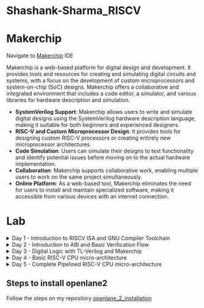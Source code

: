# Shashank-Sharma_RISCV


# Makerchip

Navigate to [Makerchip](https://www.makerchip.com/sandbox/)  IDE

Makerchip is a web-based platform for digital design and development. It provides tools and resources for creating and simulating digital circuits and systems, with a focus on the development of custom microprocessors and system-on-chip (SoC) designs. Makerchip offers a collaborative and integrated environment that includes a code editor, a simulator, and various libraries for hardware description and simulation.

- **SystemVerilog Support**: Makerchip allows users to write and simulate digital designs using the SystemVerilog hardware description language, making it suitable for both     beginners and experienced designers.
- **RISC-V and Custom Microprocessor Design**: It provides tools for designing custom RISC-V processors or creating entirely new microprocessor architectures.
- **Code Simulation**: Users can simulate their designs to test functionality and identify potential issues before moving on to the actual hardware implementation.
- **Collaboration**: Makerchip supports collaborative work, enabling multiple users to work on the same project simultaneously.
- **Online Platform**: As a web-based tool, Makerchip eliminates the need for users to install and maintain specialized software, making it accessible from various   devices with an internet connection.


# Lab

<details>
  <summary> Day 1 - Introduction to RISCV ISA and GNU Compiler Toolchain </summary>
  <br>

  # DAY-1: LAB work for RISC-V software toolchain
  ## Task 1
  
  ## Write a C program to compute sum from 1 to n
  ![Screenshot from 2023-08-19 11-20-30](https://github.com/Shashanksharma280201/PESU-ASIC/assets/79470436/3ee921a8-140c-4353-aac7-104b2f6c5168)
  
  ### The result for the above after gcc compilation 
  ![Screenshot from 2023-08-19 11-20-59](https://github.com/Shashanksharma280201/PESU-ASIC/assets/79470436/d89ef2d4-9315-4643-957c-63d027004a1b)
  
  ### commands used 
  ```
  gcc sum1ton.c
  ./a.out
  ```
  
  ## GCC compile And Disassemble 
  
  ![Screenshot from 2023-08-21 00-52-48](https://github.com/Shashanksharma280201/PESU-ASIC/assets/79470436/0033f39e-f64d-439c-965b-2c9185d6bdc3)
  ![Screenshot from 2023-08-21 00-45-38](https://github.com/Shashanksharma280201/PESU-ASIC/assets/79470436/6b067ff8-dada-4462-b6ec-2647c6690a94)
  
  
  ### Commands used to compile and get the outout
  ```
  riscv64-unknown-elf-gcc -O1 -mabi=lp64 -march=rv64i -o sum1ton.o sum1ton.c
  riscv64-unknown-elf-objdump -d sum1ton.o | less
  
  riscv64-unknown-elf-gcc -Ofast -mabi=lp64 -march=rv64i -o sum1ton.o sum1ton.c
  riscv64-unknown-elf-objdump -d sum1ton.o | less
  ```
  ![Screenshot from 2023-08-21 00-56-27](https://github.com/Shashanksharma280201/PESU-ASIC/assets/79470436/0a321df3-eb8e-4eda-be6d-2d651332630a)
  
  
  ## Spike Simulation And Debug
  
  ### commands to run the risc-v compiler and spike debugger 
  ```
  riscv64-unknown-elf-gcc -Ofast -mabi=lp64 -march=rv64i -o sum1ton.o sum1ton.c
  spike pk sum1ton.o
  spike -d pk sum1ton.o
  ```
  
  ### The outputs after running the above commands are:
  
  ![Screenshot from 2023-08-21 01-03-17](https://github.com/Shashanksharma280201/PESU-ASIC/assets/79470436/08502c60-1b52-43d1-b24f-06bed6d8a44f)
  
  
  ![Screenshot from 2023-08-21 01-07-25](https://github.com/Shashanksharma280201/PESU-ASIC/assets/79470436/6ab2a91e-47d9-4a3d-984a-82a3c50bb404)
  
  
  
  ## Task 2
  
  ## Write a C program for Signed And Unsigned Numbers 
  
  ![Screenshot from 2023-08-21 01-19-18](https://github.com/Shashanksharma280201/PESU-ASIC/assets/79470436/0b1c01e9-04df-4c78-97ba-6675715996ba)
  
  ## After running the compiler
  
  ![Screenshot from 2023-08-21 01-20-43](https://github.com/Shashanksharma280201/PESU-ASIC/assets/79470436/ba0825a6-1319-4d7a-a3ec-95b8ebdd2168)
  
  ### The commands for above porcess are:
  ```
  vim unsignedHighest.c
  riscv64-unknown-elf-gcc -Ofast -mabi=lp64 -march=rv64i -o unsignedHighest.o unsignedHighest.c
  spike pk unsignedHighest.o
  ```
  
  ## For the signed number 
  
  ![Screenshot from 2023-08-21 01-28-57](https://github.com/Shashanksharma280201/PESU-ASIC/assets/79470436/2efbf598-7a24-4f71-a3ba-6a7bc3d41d35)
  
  ## After running the compiler
  
  ![Screenshot from 2023-08-21 01-28-48](https://github.com/Shashanksharma280201/PESU-ASIC/assets/79470436/0c63fe28-1cc8-476e-adfd-9387bd020663)
  
  
  ### The commands for above porcess are:
  
  ```
  vim signedHighest.c
  riscv64-unknown-elf-gcc -Ofast -mabi=lp64 -march=rv64i -o signedHighest.o signedHighest.c
  spike pk signedHighest.o
  ```
</details>

<details>
  <summary> Day 2 - Introduction to ABI and Basic Verification Flow </summary>
  <br>
  
  ## Lab work using ABI function calls
  
  ### Download the load.S , 1to9_count.c files from 
  https://github.com/kunalg123/riscv_workshop_collaterals/tree/master/labs
  
  
  ```
  cat 1to9_custom.c
  cat load.S
  ```
   
  ### The above commands are used to view the content of the files on terminal
  
  ![Screenshot from 2023-08-21 01-49-31](https://github.com/Shashanksharma280201/PESU-ASIC/assets/79470436/4ec9fd68-5f28-4043-9571-f610346eff63)
  
  
  ![Screenshot from 2023-08-21 09-11-11](https://github.com/Shashanksharma280201/PESU-ASIC/assets/79470436/674d5a42-c54d-4803-94a1-0e2276a6dd91)
  
  ![Screenshot from 2023-08-21 09-10-32](https://github.com/Shashanksharma280201/PESU-ASIC/assets/79470436/3bd596ac-744e-4925-9f45-b27a44eab3b5)
  
  ### Command used :
  
  ```
  riscv64-unknown-elf-gcc -Ofast -mabi=lp64 -march=rv64i -o 1to9_custom.o 1to9_custom.c load.S
  spike pk 1to9_custom.o
  riscv64-unknown-elf-objdump -d 1to9_custom.o | less
  ```
</details>


<details>
  <summary> Day 3 - Digital Logic with TL-Verilog and Makerchip </summary>
  <br>

## A) Inverter in TLV using command

- under TLV Section type ```$out = ! $in1``` and ```  $out2 = ($in2 ^ $in3) ```
- Now compile 

## B) Xor gate using operators

![Screenshot from 2023-10-16 22-59-07](https://github.com/Shashanksharma280201/Shashank-Sharma_RISCV/assets/79470436/2346af08-c49a-42f4-8e88-a6c5c6919d54)

## C) Vectors

![Screenshot from 2023-10-16 23-01-45](https://github.com/Shashanksharma280201/Shashank-Sharma_RISCV/assets/79470436/72c8cc28-6392-437c-87f8-b6060dd8a99d)

## D) Mux (with and without vectors)

![Screenshot from 2023-10-16 23-04-17](https://github.com/Shashanksharma280201/Shashank-Sharma_RISCV/assets/79470436/a2b129a8-6e26-46cf-93b9-4e6b668a0d81)

## E) Simple Claculator

![Screenshot from 2023-10-16 23-08-48](https://github.com/Shashanksharma280201/Shashank-Sharma_RISCV/assets/79470436/de1f7fba-7dd2-4cec-b078-21f80302eb71)

## Sequential logic

- **Basic Building Blocks**: Sequential logic blocks are made from digital gates and flip-flops.

- **Information Storage**: They store and process data over time, using the previous state and current input.

- **Stateful Operation**: Sequential logic blocks retain state, unlike combinational logic.

- **Flip-Flops**: Common storage elements in various types, like D, JK, and T flip-flops.

- **Clock Control**: Typically use a clock signal for timing operations.

- **Synchronous/Asynchronous**: Can be synchronous (clock-driven) or asynchronous (not clock-driven).

- **State Machines**: Used for implementing finite state machines (FSMs).

- **Control Logic**: Accompanies sequential blocks to manage data updates and responses.

- **Timing Analysis**: Timing is crucial for proper operation and to avoid hazards.

- **Applications**: Used in various systems, from registers to microprocessors.



## F) Fibonacci series

![Screenshot from 2023-10-16 23-21-35](https://github.com/Shashanksharma280201/Shashank-Sharma_RISCV/assets/79470436/deb0dbdf-923b-4320-8e6d-0bfafc6a9d8f)

## G) Up-Counter

![Screenshot from 2023-10-16 23-23-01](https://github.com/Shashanksharma280201/Shashank-Sharma_RISCV/assets/79470436/a7e4db08-01b9-40cd-82a6-7c786b5f8c7b)

## H) Sequential Calculator

![Screenshot from 2023-10-16 23-30-14](https://github.com/Shashanksharma280201/Shashank-Sharma_RISCV/assets/79470436/2eddc312-83ee-4809-95a5-a76e232afa00)

## I) A simple pipeline through Pythagorean example

![Screenshot from 2023-10-16 23-35-20](https://github.com/Shashanksharma280201/Shashank-Sharma_RISCV/assets/79470436/7814199c-0273-4f97-aa07-ca9c9aaf158c)


## J) Pipeline Implementation example

![Screenshot from 2023-10-16 23-38-54](https://github.com/Shashanksharma280201/Shashank-Sharma_RISCV/assets/79470436/d4a0d454-725e-4949-8124-9d41b076a413)

## Validity 
- Easier debug
- cleaner design
- Better error checking
- Automated clock gating

## K) 2 cycle calculator with validity

![Screenshot from 2023-10-16 23-51-54](https://github.com/Shashanksharma280201/Shashank-Sharma_RISCV/assets/79470436/2ab65e8c-c456-4ec8-bec7-cfa6f94c5836)


## L) Distance Calculator

![Screenshot from 2023-10-17 00-03-01](https://github.com/Shashanksharma280201/Shashank-Sharma_RISCV/assets/79470436/3bafce24-6f6a-42eb-bc32-13dbc1063c8f)

## M) Calulator_memory

![Screenshot from 2023-10-17 00-08-11](https://github.com/Shashanksharma280201/Shashank-Sharma_RISCV/assets/79470436/64a69828-3b1c-4394-880a-6e7b8c2e52b3)

</details>


<details>
  <summary> Day 4 - Basic RISC-V CPU micro-architecture </summary>
  <br>

  ## 1. Program Counter

  ![Screenshot from 2023-10-17 11-31-41](https://github.com/Shashanksharma280201/Shashank-Sharma_RISCV/assets/79470436/c28ce5c1-f01e-4a6f-8f1b-cda8cd9c4f70)


  ## 2. Instruction Fetch

  ![image](https://github.com/Shashanksharma280201/Shashank-Sharma_RISCV/assets/79470436/2041f022-1dc0-42b3-9b61-aa2d8280ebbc)

  ## 3.Instruction Decode

  ![image](https://github.com/Shashanksharma280201/Shashank-Sharma_RISCV/assets/79470436/28d078c9-85c9-4ee8-82b5-0abd77e5b566)

  ## 4. Instruction Decode with validity

  ![image](https://github.com/Shashanksharma280201/Shashank-Sharma_RISCV/assets/79470436/d6e97580-1b56-446b-adf4-6a242a4d49be)

  ## 5. Individual Instruction decode

  ![image](https://github.com/Shashanksharma280201/Shashank-Sharma_RISCV/assets/79470436/426300dc-859a-4087-9e20-6d3920d805fa)

  ## 6. Register file read

  ![image](https://github.com/Shashanksharma280201/Shashank-Sharma_RISCV/assets/79470436/c95ccaff-ccee-4402-b37b-bbac5dad38a0)

  ## 7. ALU
 
  ![image](https://github.com/Shashanksharma280201/Shashank-Sharma_RISCV/assets/79470436/91bb038b-ad5f-4d79-99b6-dd430013a9d5)

  ## 8. Register File Write

  ![image](https://github.com/Shashanksharma280201/Shashank-Sharma_RISCV/assets/79470436/ef452da7-502d-478b-916c-3b61e9e7ab55)

  ## 9. Branch Instructions

  ![image](https://github.com/Shashanksharma280201/Shashank-Sharma_RISCV/assets/79470436/75347919-6321-4b66-9654-4b525d6250f5)

  ## 10. Testbench to check functionality

  ![image](https://github.com/Shashanksharma280201/Shashank-Sharma_RISCV/assets/79470436/6d3f81cc-55c5-4a69-811f-ca55137a8ee9)

  



  
 
</details>


<details>
  <summary> Day 5 - Complete Pipelined RISC-V CPU micro-architecture </summary>
  <br>
</details>











## Steps to install openlane2
Follow the steps on my repository [openlane_2_installation](https://github.com/Shashanksharma280201/openlane_2_installation)
